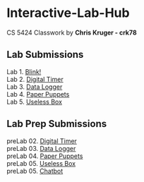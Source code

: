 # Interactive-Lab-Hub

CS 5424 Classwork by **Chris Kruger - crk78**

## Lab Submissions

Lab 1. [Blink!](https://github.com/ckruger0/IDD-Fa18-Lab1) <BR>
Lab 2. [Digital Timer](https://github.com/ckruger0/IDD-Fa18-Lab2)<BR>
Lab 3. [Data Logger](https://github.com/ckruger0/IDD-Fa18-Lab3)<BR>
Lab 4. [Paper Puppets](https://github.com/ckruger0/IDD-Fa18-Lab4)<BR>
Lab 5. [Useless Box](https://github.com/ckruger0/IDD-Fa18-Lab5)

## Lab Prep Submissions

preLab 02. [Digital Timer](https://github.com/ckruger0/Interactive-Lab-Hub/blob/master/prelab2.md)<BR>
preLab 03. [Data Logger](https://github.com/ckruger0/Interactive-Lab-Hub/blob/master/prelab3.md)<BR>
preLab 04. [Paper Puppets](https://github.com/ckruger0/Interactive-Lab-Hub/blob/master/prelab4.md)<BR>
preLab 05. [Useless Box](https://github.com/ckruger0/Interactive-Lab-Hub/blob/master/prelab5.md)<BR>
preLab 05. [Chatbot](https://github.com/ckruger0/Interactive-Lab-Hub/blob/master/prelab6.md)
